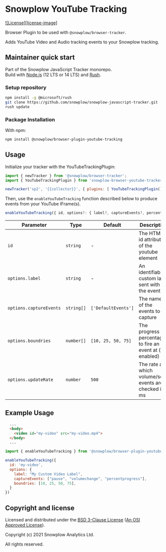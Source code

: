 # Snowplow YouTube Tracking

[![License][license-image]](LICENSE)

Browser Plugin to be used with `@snowplow/browser-tracker`.

Adds YouTube Video and Audio tracking events to your Snowplow tracking.

## Maintainer quick start

Part of the Snowplow JavaScript Tracker monorepo.  
Build with [Node.js](https://nodejs.org/en/) (12 LTS or 14 LTS) and [Rush](https://rushjs.io/).

### Setup repository

```bash
npm install -g @microsoft/rush 
git clone https://github.com/snowplow/snowplow-javascript-tracker.git
rush update
```

### Package Installation

With npm:

```bash
npm install @snowplow/browser-plugin-youtube-tracking
```

## Usage

Initialize your tracker with the YouTubeTrackingPlugin:

```js
import { newTracker } from '@snowplow/browser-tracker';
import { YouTubeTrackingPlugin } from 'snowplow-browser-youtube-tracker';

newTracker('sp2', '{{collector}}', { plugins: [ YouTubeTrackingPlugin() ] }); // Also stores reference at module level
```

Then, use the `enableYouTubeTracking` function described below to produce events from your YouTube IFrame(s).

```js
enableYouTubeTracking({ id, options?: { label?, captureEvents?, percentBoundries?, updateRate? } })
```

| Parameter               | Type       | Default             | Description                                               | Required |
| ----------------------- | ---------- | ------------------- | --------------------------------------------------------- | -------- |
| `id`                    | `string`   | -                   | The HTML id attribute of the youtube element              | Yes      |
| `options.label`         | `string`   | -                   | An identifiable custom label sent with the event          | No       |
| `options.captureEvents` | `string[]` | `['DefaultEvents']` | The name(s) of the events to capture                      | No       |
| `options.boundries`     | `number[]` | `[10, 25, 50, 75]`  | The progress percentages to fire an event at (if enabled) | No       |
| `options.updateRate`    | `number`   | `500`               | The rate at which volume/seek events are checked in ms    | No       |

## Example Usage

```html
  ...
  <body>
    <video id="my-video" src="my-video.mp4">
  </body>
  ...
```

```js
import { enableYouTubeTracking } from '@snowplow/browser-plugin-youtube-tracking'

enableYouTubeTracking({
  id: 'my-video',
  options: {
    label: "My Custom Video Label",
    captureEvents: ["pause", "volumechange", "percentprogress"],
    boundries: [10, 25, 50, 75],
  }
})
```

## Copyright and license

Licensed and distributed under the [BSD 3-Clause License](LICENSE) ([An OSI Approved License][osi]).

Copyright (c) 2021 Snowplow Analytics Ltd.

All rights reserved.

[docs]: https://docs.snowplowanalytics.com/docs/collecting-data/collecting-from-own-applications/javascript-tracker/
[osi]: https://opensource.org/licenses/BSD-3-Clause
